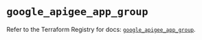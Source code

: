 # `google_apigee_app_group`

Refer to the Terraform Registry for docs: [`google_apigee_app_group`](https://registry.terraform.io/providers/hashicorp/google-beta/6.31.0/docs/resources/google_apigee_app_group).
